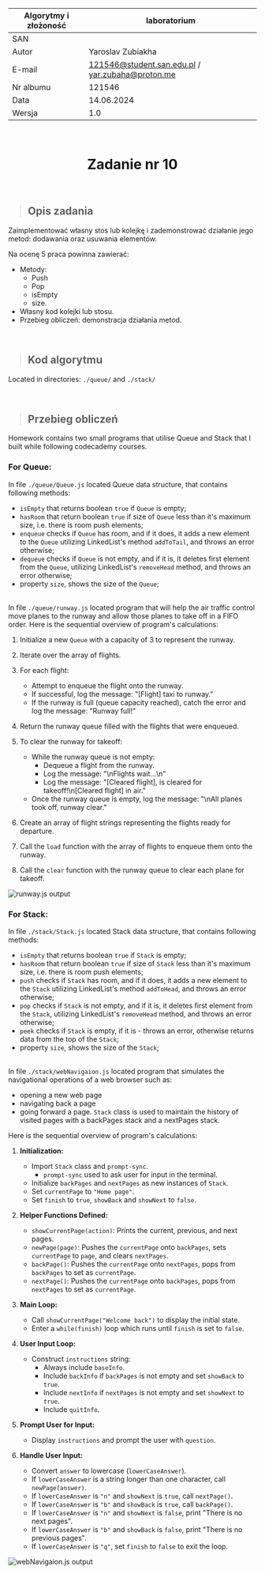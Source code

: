 <div align="center">

| Algorytmy i złożoność | laboratorium |
|-----------------------|--------------|
| SAN                   |              |
| Autor                 | Yaroslav Zubiakha |
| E-mail                | 121546@student.san.edu.pl / yar.zubaha@proton.me |
| Nr albumu             | 121546       |
| Data                  | 14.06.2024   |
| Wersja                | 1.0          |

<br>

# **Zadanie nr 10** 

</div>

<br>

> ## Opis zadania
Zaimplementować własny stos lub kolejkę i zademonstrować działanie jego metod: dodawania oraz usuwania elementów.

Na ocenę 5 praca powinna zawierać:
- Metody:
    - Push
    - Pop
    - isEmpty
    - size.
- Własny kod kolejki lub stosu.
- Przebieg obliczeń: demonstracja działania metod.

<br>

> ## Kod algorytmu
Located in directories: `./queue/` and `./stack/`

<br>

> ## Przebieg obliczeń

Homework contains two small programs that utilise Queue and Stack that I built while following codecademy courses.

### For Queue:  

In file `./queue/Queue.js` located Queue data structure, that contains following methods:  
- `isEmpty` that returns boolean `true` if `Queue` is empty;  
- `hasRoom` that return boolean `true` if size of `Queue` less than it's maximum size, i.e. there is room push elements;  
- `enqueue` checks if `Queue` has room, and if it does, it adds a new element to the `Queue` utilizing LinkedList's method `addToTail`, and throws an error otherwise;  
- `dequeue` checks if `Queue` is not empty, and if it is, it deletes first element from the `Queue`, utilizing LinkedList's `removeHead` method, and throws an error otherwise;  
- property `size`, shows the size of the `Queue`;<br><br>

In file `./queue/runway.js` located program that will help the air traffic control move planes to the runway and allow those planes to take off in a FIFO order.
Here is the sequential overview of program's calculations:
1. Initialize a new `Queue` with a capacity of 3 to represent the runway.
2. Iterate over the array of flights.
3. For each flight:
   - Attempt to enqueue the flight onto the runway.
   - If successful, log the message: "[Flight] taxi to runway."
   - If the runway is full (queue capacity reached), catch the error and log the message: "Runway full!"
4. Return the runway queue filled with the flights that were enqueued.

5. To clear the runway for takeoff:
   - While the runway queue is not empty:
     - Dequeue a flight from the runway.
     - Log the message: "\nFlights wait...\n"
     - Log the message: "[Cleared flight], is cleared for takeoff!\n[Cleared flight] in air."
   - Once the runway queue is empty, log the message: "\nAll planes took off, runway clear."

6. Create an array of flight strings representing the flights ready for departure.
7. Call the `load` function with the array of flights to enqueue them onto the runway.
8. Call the `clear` function with the runway queue to clear each plane for takeoff.<br>

![runway.js output](./pics/runway_output.png)<br>

### For Stack:
In file `./stack/Stack.js` located Stack data structure, that contains following methods:
- `isEmpty` that returns boolean `true` if `Stack` is empty;  
- `hasRoom` that return boolean `true` if size of `Stack` less than it's maximum size, i.e. there is room push elements;  
- `push` checks if `Stack` has room, and if it does, it adds a new element to the `Stack` utilizing LinkedList's method `addToHead`, and throws an error otherwise;  
- `pop` checks if `Stack` is not empty, and if it is, it deletes first element from the `Stack`, utilizing LinkedList's `removeHead` method, and throws an error otherwise;  
- `peek` checks if `Stack` is empty, if it is - throws an error, otherwise returns data from the top of the `Stack`;
- property `size`, shows the size of the `Stack`;<br><br>

In file `./stack/webNavigaion.js` located program that simulates the navigational operations of a web browser such as:
- opening a new web page
- navigating back a page
- going forward a page. 
`Stack` class is used to maintain the history of visited pages with a backPages stack and a nextPages stack.<br>

Here is the sequential overview of program's calculations:
1. **Initialization:**
    - Import `Stack` class and `prompt-sync`.
        - `prompt-sync` used to ask user for input in the terminal.
    - Initialize `backPages` and `nextPages` as new instances of `Stack`.
    - Set `currentPage` to `"Home page"`.
    - Set `finish` to `true`, `showBack` and `showNext` to `false`.

2. **Helper Functions Defined:**
    - `showCurrentPage(action)`: Prints the current, previous, and next pages.
    - `newPage(page)`: Pushes the `currentPage` onto `backPages`, sets `currentPage` to `page`, and clears `nextPages`.
    - `backPage()`: Pushes the `currentPage` onto `nextPages`, pops from `backPages` to set as `currentPage`.
    - `nextPage()`: Pushes the `currentPage` onto `backPages`, pops from `nextPages` to set as `currentPage`.

3. **Main Loop:**
    - Call `showCurrentPage("Welcome back")` to display the initial state.
    - Enter a `while(finish)` loop which runs until `finish` is set to `false`.

4. **User Input Loop:**
    - Construct `instructions` string:
      - Always include `baseInfo`.
      - Include `backInfo` if `backPages` is not empty and set `showBack` to `true`.
      - Include `nextInfo` if `nextPages` is not empty and set `showNext` to `true`.
      - Include `quitInfo`.

5. **Prompt User for Input:**
    - Display `instructions` and prompt the user with `question`.

6. **Handle User Input:**
    - Convert `answer` to lowercase (`lowerCaseAnswer`).
    - If `lowerCaseAnswer` is a string longer than one character, call `newPage(answer)`.
    - If `lowerCaseAnswer` is `"n"` and `showNext` is `true`, call `nextPage()`.
    - If `lowerCaseAnswer` is `"b"` and `showBack` is `true`, call `backPage()`.
    - If `lowerCaseAnswer` is `"n"` and `showNext` is `false`, print "There is no next pages".
    - If `lowerCaseAnswer` is `"b"` and `showBack` is `false`, print "There is no previous pages".
    - If `lowerCaseAnswer` is `"q"`, set `finish` to `false` to exit the loop.<br>

![webNavigaion.js output](./pics/webNavigation_ouput.png)
